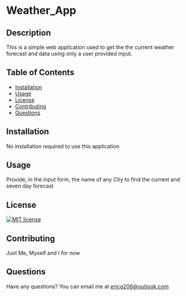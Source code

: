 # Weather_App

## Description
This is a simple web application used to get the the current weather forecast and data using only a user provided input.

## Table of Contents
* [Installation](#installation)
* [Usage](#usage)
* [License](#license)
* [Contributing](contributing)
* [Questions](#questions)

## Installation
No installation required to use this application

## Usage
Provide, in the input form, the name of any City to find the current and seven day forecast 

## License
[![MIT license](https://img.shields.io/badge/License-MIT-blue.svg)](https://choosealicense.com/licenses/mit/)

## Contributing
Just Me, Myself and I for now

## Questions
Have any questions? You can email me at ericg206@outlook.com
